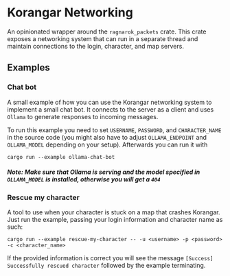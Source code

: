 # Korangar Networking

An opinionated wrapper around the `ragnarok_packets` crate.
This crate exposes a networking system that can run in a separate thread and maintain connections to the login, character, and map servers.

## Examples

### Chat bot

A small example of how you can use the Korangar networking system to implement a small chat bot.
It connects to the server as a client and uses `Ollama` to generate responses to incoming messages.

To run this example you need to set `USERNAME`, `PASSWORD`, and `CHARACTER_NAME` in the source code (you might also have to adjust `OLLAMA_ENDPOINT` and `OLLAMA_MODEL` depending on your setup).
Afterwards you can run it with

```fish
cargo run --example ollama-chat-bot
```

##### Note: Make sure that Ollama is serving and the model specified in `OLLAMA_MODEL` is installed, otherwise you will get a `404`

### Rescue my character

A tool to use when your character is stuck on a map that crashes Korangar. Just run the example, passing your login information and character name as such:

```fish
cargo run --example rescue-my-character -- -u <username> -p <password> -c <character_name>
```

If the provided information is correct you will see the message `[Success] Successfully rescued character` followed by the example terminating.
